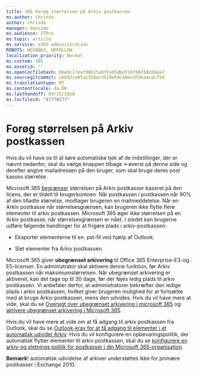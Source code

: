 ```yaml
---
title: 305 Forøg størrelsen på Arkiv postkassen
ms.author: chrisda
author: chrisda
manager: dansimp
ms.audience: ITPro
ms.topic: article
ms.service: o365-administration
ROBOTS: NOINDEX, NOFOLLOW
localization_priority: Normal
ms.custom: 305
ms.assetid: ''
ms.openlocfilehash: 6bebc17eafd8615a6ffa95dbdf16f60768204aa7
ms.sourcegitcommit: c6692ce0fa1358ec3529e59ca0ecdfdea4cdc759
ms.translationtype: MT
ms.contentlocale: da-DK
ms.lasthandoff: 09/15/2020
ms.locfileid: "47778577"
---
```

# <a name="increase-the-archive-mailbox-size"></a>Forøg størrelsen på Arkiv postkassen


Hvis du vil have os til at køre automatiske tjek af de indstillinger, der er nævnt nedenfor, skal du vælge knappen tilbage <-øverst på denne side og derefter angive mailadressen på den bruger, som skal bruge deres post kasses størrelse.

Microsoft 365 [begrænser](https://docs.microsoft.com/office365/servicedescriptions/exchange-online-service-description/exchange-online-limits#mailbox-storage-limits) størrelsen på Arkiv postkasser baseret på den licens, der er tildelt til brugerkontoen. Når postkassen i postkassen når 90% af den tilladte størrelse, modtager brugeren en mailmeddelelse. Når en Arkiv postkasse når størrelsesgrænsen, kan brugeren ikke flytte flere elementer til arkiv postkassen. Microsoft 365 øger ikke størrelsen på en Arkiv postkasse, når størrelsesgrænsen er nået. I stedet kan brugerne udføre følgende handlinger for at frigøre plads i arkiv-postkassen:

- Eksportér elementerne til en. pst-fil ved hjælp af Outlook.

- Slet elementer fra Arkiv postkassen.

Microsoft 365 giver **ubegrænset arkivering** til Office 365 Enterprise-E3-og E5-licenser. En administrator skal aktivere denne funktion, før Arkiv postkassen når maksimumstørrelsen. Når ubegrænset arkivering er aktiveret, kan det tage op til 30 dage, før der føjes ledig plads til arkiv postkassen. Vi anbefaler derfor, at administratorer bekræfter den ledige plads i arkiv postkassen, hvilket giver brugeren mulighed for at fortsætte med at bruge Arkiv postkassen, mens den udvides. Hvis du vil have mere at vide, skal du se [Oversigt over ubegrænset arkivering i microsoft 365](https://docs.microsoft.com/microsoft-365/compliance/unlimited-archiving) og [aktivere ubegrænset arkivering i Microsoft 365](https://docs.microsoft.com/microsoft-365/compliance/enable-unlimited-archiving).

Hvis du vil have mere at vide om at få adgang til arkiv postkassen fra Outlook, skal du se [Outlook-krav for at få adgang til elementer i et automatisk udvidet Arkiv](https://docs.microsoft.com/microsoft-365/compliance/unlimited-archiving#outlook-requirements-for-accessing-items-in-an-auto-expanded-archive). Hvis du vil konfigurere en opbevaringspolitik, der automatisk flytter elementer til arkiv postkassen, skal du se [konfigurere en arkiv-og sletnings politik for postkasser i din Microsoft 365-organisation](https://docs.microsoft.com/microsoft-365/compliance/set-up-an-archive-and-deletion-policy-for-mailboxes).

**Bemærk**! automatisk udvidelse af arkiver understøttes ikke for primære postkasser i Exchange 2010.
